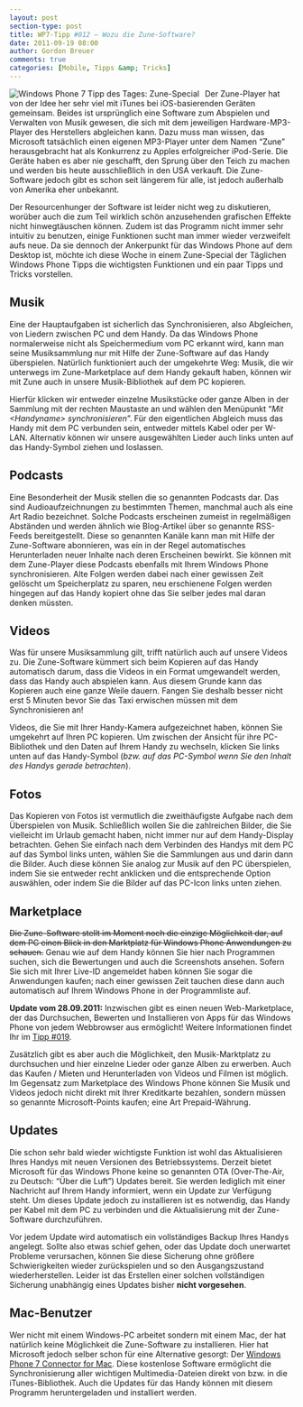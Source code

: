 ```yaml
---
layout: post
section-type: post
title: WP7-Tipp #012 – Wozu die Zune-Software?
date: 2011-09-19 08:00
author: Gordon Breuer
comments: true
categories: [Mobile, Tipps &amp; Tricks]
---
```

<p><img style="margin: 0px 10px 0px 0px; display: inline; float: left;" title="" src="http://anheledirwp.blob.core.windows.net/wordpress/2011/09/zune.png" alt="Windows Phone 7 Tipp des Tages: Zune-Special" align="left" /></p>
<p>Der Zune-Player hat von der Idee her sehr viel mit iTunes bei iOS-basierenden Ger&auml;ten gemeinsam. Beides ist urspr&uuml;nglich eine Software zum Abspielen und Verwalten von Musik gewesen, die sich mit dem jeweiligen Hardware-MP3-Player des Herstellers abgleichen kann. Dazu muss man wissen, das Microsoft tats&auml;chlich einen eigenen MP3-Player unter dem Namen &ldquo;Zune&rdquo; herausgebracht hat als Konkurrenz zu Apples erfolgreicher iPod-Serie. Die Ger&auml;te haben es aber nie geschafft, den Sprung &uuml;ber den Teich zu machen und werden bis heute ausschlie&szlig;lich in den USA verkauft. Die Zune-Software jedoch gibt es schon seit l&auml;ngerem f&uuml;r alle, ist jedoch au&szlig;erhalb von Amerika eher unbekannt.</p>
<p>Der Resourcenhunger der Software ist leider nicht weg zu diskutieren, wor&uuml;ber auch die zum Teil wirklich sch&ouml;n anzusehenden grafischen Effekte nicht hinwegt&auml;uschen k&ouml;nnen. Zudem ist das Programm nicht immer sehr intuitiv zu benutzen, einige Funktionen sucht man immer wieder verzweifelt aufs neue. Da sie dennoch der Ankerpunkt f&uuml;r das Windows Phone auf dem Desktop ist, m&ouml;chte ich diese Woche in einem Zune-Special der T&auml;glichen Windows Phone Tipps die wichtigsten Funktionen und ein paar Tipps und Tricks vorstellen.</p>
<h2>Musik</h2>
<p>Eine der Hauptaufgaben ist sicherlich das Synchronisieren, also Abgleichen, von Liedern zwischen PC und dem Handy. Da das Windows Phone normalerweise nicht als Speichermedium vom PC erkannt wird, kann man seine Musiksammlung nur mit Hilfe der Zune-Software auf das Handy &uuml;berspielen. Nat&uuml;rlich funktioniert auch der umgekehrte Weg: Musik, die wir unterwegs im Zune-Marketplace auf dem Handy gekauft haben, k&ouml;nnen wir mit Zune auch in unsere Musik-Bibliothek auf dem PC kopieren.</p>
<p>Hierf&uuml;r klicken wir entweder einzelne Musikst&uuml;cke oder ganze Alben in der Sammlung mit der rechten Maustaste an und w&auml;hlen den Men&uuml;punkt &ldquo;<em>Mit &lt;Handyname&gt; synchronisieren</em>&rdquo;. F&uuml;r den eigentlichen Abgleich muss das Handy mit dem PC verbunden sein, entweder mittels Kabel oder per W-LAN. Alternativ k&ouml;nnen wir unsere ausgew&auml;hlten Lieder auch links unten auf das Handy-Symbol ziehen und loslassen.</p>
<h2>Podcasts</h2>
<p>Eine Besonderheit der Musik stellen die so genannten Podcasts dar. Das sind Audioaufzeichnungen zu bestimmten Themen, manchmal auch als eine Art Radio bezeichnet. Solche Podcasts erscheinen zumeist in regelm&auml;&szlig;igen Abst&auml;nden und werden &auml;hnlich wie Blog-Artikel &uuml;ber so genannte RSS-Feeds bereitgestellt. Diese so genannten Kan&auml;le kann man mit Hilfe der Zune-Software abonnieren, was ein in der Regel automatisches Herunterladen neuer Inhalte nach deren Erscheinen bewirkt. Sie k&ouml;nnen mit dem Zune-Player diese Podcasts ebenfalls mit Ihrem Windows Phone synchronisieren. Alte Folgen werden dabei nach einer gewissen Zeit gel&ouml;scht um Speicherplatz zu sparen, neu erschienene Folgen werden hingegen auf das Handy kopiert ohne das Sie selber jedes mal daran denken m&uuml;ssten.</p>
<h2>Videos</h2>
<p>Was f&uuml;r unsere Musiksammlung gilt, trifft nat&uuml;rlich auch auf unsere Videos zu. Die Zune-Software k&uuml;mmert sich beim Kopieren auf das Handy automatisch darum, dass die Videos in ein Format umgewandelt werden, dass das Handy auch abspielen kann. Aus diesem Grunde kann das Kopieren auch eine ganze Weile dauern. Fangen Sie deshalb besser nicht erst 5 Minuten bevor Sie das Taxi erwischen m&uuml;ssen mit dem Synchronisieren an!</p>
<p>Videos, die Sie mit Ihrer Handy-Kamera aufgezeichnet haben, k&ouml;nnen Sie umgekehrt auf Ihren PC kopieren. Um zwischen der Ansicht f&uuml;r ihre PC-Bibliothek und den Daten auf Ihrem Handy zu wechseln, klicken Sie links unten auf das Handy-Symbol (<em>bzw. auf das PC-Symbol wenn Sie den Inhalt des Handys gerade betrachten</em>).</p>
<h2>Fotos</h2>
<p>Das Kopieren von Fotos ist vermutlich die zweith&auml;ufigste Aufgabe nach dem &Uuml;berspielen von Musik. Schlie&szlig;lich wollen Sie die zahlreichen Bilder, die Sie vielleicht im Urlaub gemacht haben, nicht immer nur auf dem Handy-Display betrachten. Gehen Sie einfach nach dem Verbinden des Handys mit dem PC auf das Symbol links unten, w&auml;hlen Sie die Sammlungen aus und darin dann die Bilder. Auch diese k&ouml;nnen Sie analog zur Musik auf den PC &uuml;berspielen, indem Sie sie entweder recht anklicken und die entsprechende Option ausw&auml;hlen, oder indem Sie die Bilder auf das PC-Icon links unten ziehen.</p>
<h2>Marketplace</h2>
<p><span style="text-decoration: line-through;">Die Zune-Software stellt im Moment noch die einzige M&ouml;glichkeit dar, auf dem PC einen Blick in den Marktplatz f&uuml;r Windows Phone Anwendungen zu schauen.</span> Genau wie auf dem Handy k&ouml;nnen Sie hier nach Programmen suchen, sich die Bewertungen und auch die Screenshots ansehen. Sofern Sie sich mit Ihrer Live-ID angemeldet haben k&ouml;nnen Sie sogar die Anwendungen kaufen; nach einer gewissen Zeit tauchen diese dann auch automatisch auf Ihrem Windows Phone in der Programmliste auf.</p>
<p><strong>Update vom 28.09.2011:</strong> Inzwischen gibt es einen neuen Web-Marketplace, der das Durchsuchen, Bewerten und Installieren von Apps f&uuml;r das Windows Phone von jedem Webbrowser aus erm&ouml;glicht! Weitere Informationen findet Ihr im <a href="/post/2011/09/28/WP-Tipp-019-&ndash;-Mango-Update-und-neuer-Web-Marketplace.aspx">Tipp #019</a>.</p>
<p>Zus&auml;tzlich gibt es aber auch die M&ouml;glichkeit, den Musik-Marktplatz zu durchsuchen und hier einzelne Lieder oder ganze Alben zu erwerben. Auch das Kaufen / Mieten und Herunterladen von Videos und Filmen ist m&ouml;glich. Im Gegensatz zum Marketplace des Windows Phone k&ouml;nnen Sie Musik und Videos jedoch nicht direkt mit Ihrer Kreditkarte bezahlen, sondern m&uuml;ssen so genannte Microsoft-Points kaufen; eine Art Prepaid-W&auml;hrung.</p>
<h2>Updates</h2>
<p>Die schon sehr bald wieder wichtigste Funktion ist wohl das Aktualisieren Ihres Handys mit neuen Versionen des Betriebssystems. Derzeit bietet Microsoft f&uuml;r das Windows Phone keine so genannten OTA (Over-The-Air, zu Deutsch: &ldquo;&Uuml;ber die Luft&rdquo;) Updates bereit. Sie werden lediglich mit einer Nachricht auf Ihrem Handy informiert, wenn ein Update zur Verf&uuml;gung steht. Um dieses Update jedoch zu installieren ist es notwendig, das Handy per Kabel mit dem PC zu verbinden und die Aktualisierung mit der Zune-Software durchzuf&uuml;hren.</p>
<p>Vor jedem Update wird automatisch ein vollst&auml;ndiges Backup Ihres Handys angelegt. Sollte also etwas schief gehen, oder das Update doch unerwartet Probleme verursachen, k&ouml;nnen Sie diese Sicherung ohne gr&ouml;&szlig;ere Schwierigkeiten wieder zur&uuml;ckspielen und so den Ausgangszustand wiederherstellen. Leider ist das Erstellen einer solchen vollst&auml;ndigen Sicherung unabh&auml;ngig eines Updates bisher <strong>nicht vorgesehen</strong>.</p>
<h2>Mac-Benutzer</h2>
<p>Wer nicht mit einem Windows-PC arbeitet sondern mit einem Mac, der hat nat&uuml;rlich keine M&ouml;glichkeit die Zune-Software zu installieren. Hier hat Microsoft jedoch selber schon f&uuml;r eine Alternative gesorgt: Der <a href="http://www.microsoft.com/windowsphone/en-us/apps/mac-connector.aspx">Windows Phone 7 Connector for Mac</a>. Diese kostenlose Software erm&ouml;glicht die Synchronisierung aller wichtigen Multimedia-Dateien direkt von bzw. in die iTunes-Bibliothek. Auch die Updates f&uuml;r das Handy k&ouml;nnen mit diesem Programm heruntergeladen und installiert werden.</p>
